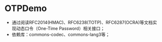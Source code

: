 # OTPDemo
- 通过阅读RFC2014(HMAC)、RFC6238(TOTP)、RFC6287(OCRA)等文档实现动态口令（One-Time Password）相关接口；
- 依赖库：commons-codec、commons-lang3等；
